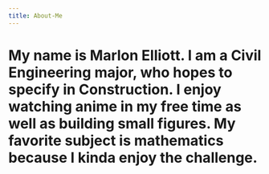 ```yaml
---
title: About-Me
---
```

# My name is Marlon Elliott. I am a Civil Engineering major, who hopes to specify in Construction. I enjoy watching anime in my free time as well as building small figures. My favorite subject is mathematics because I kinda enjoy the challenge.

